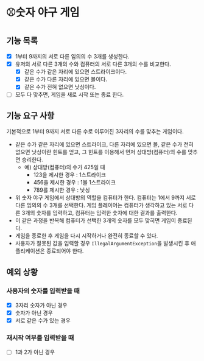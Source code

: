 # ⚾숫자 야구 게임

## 기능 목록

- [x] 1부터 9까지의 서로 다른 임의의 수 3개를 생성한다.
- [x] 유저의 서로 다른 3개의 수와 컴퓨터의 서로 다른 3개의 수를 비교한다.
  - [x] 같은 수가 같은 자리에 있으면 스트라이크이다.
  - [x] 같은 수가 다른 자리에 있으면 볼이다.
  - [x] 같은 수가 전혀 없으면 낫싱이다.
-[ ] 모두 다 맞추면, 게임을 새로 시작 또는 종료 한다.

## 기능 요구 사항
기본적으로 1부터 9까지 서로 다른 수로 이루어진 3자리의 수를 맞추는 게임이다.

- 같은 수가 같은 자리에 있으면 스트라이크, 다른 자리에 있으면 볼, 같은 수가 전혀 없으면 낫싱이란 힌트를 얻고, 그 힌트를 이용해서 먼저 상대방(컴퓨터)의 수를 맞추면 승리한다.
    - 예) 상대방(컴퓨터)의 수가 425일 때
        - 123을 제시한 경우 : 1스트라이크
        - 456을 제시한 경우 : 1볼 1스트라이크
        - 789를 제시한 경우 : 낫싱
- 위 숫자 야구 게임에서 상대방의 역할을 컴퓨터가 한다. 컴퓨터는 1에서 9까지 서로 다른 임의의 수 3개를 선택한다. 게임 플레이어는 컴퓨터가 생각하고 있는 서로 다른 3개의 숫자를 입력하고, 컴퓨터는 입력한 숫자에 대한
  결과를 출력한다.
- 이 같은 과정을 반복해 컴퓨터가 선택한 3개의 숫자를 모두 맞히면 게임이 종료된다.
- 게임을 종료한 후 게임을 다시 시작하거나 완전히 종료할 수 있다.
- 사용자가 잘못된 값을 입력할 경우 `IllegalArgumentException`을 발생시킨 후 애플리케이션은 종료되어야 한다.

## 예외 상황

### 사용자의 숫자를 입력받을 때
- [x] 3자리 숫자가 아닌 경우
- [x] 숫자가 아닌 경우
- [x] 서로 같은 수가 있는 경우

### 재시작 여부를 입력받을 때
- [ ] 1과 2가 아닌 경우

